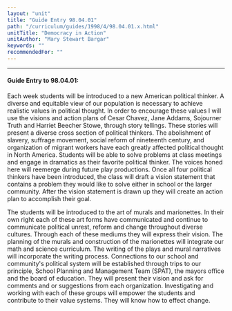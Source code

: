 ```yaml
---
layout: "unit"
title: "Guide Entry 98.04.01"
path: "/curriculum/guides/1998/4/98.04.01.x.html"
unitTitle: "Democracy in Action"
unitAuthor: "Mary Stewart Bargar"
keywords: ""
recommendedFor: ""
---
```

<body>
<hr/>
<h4>
Guide Entry to 98.04.01:
</h4>
<p>Each week students will be introduced to a new American political thinker.  A diverse and equitable view of our population is necessary  to achieve realistic values in political thought.  In order to encourage these values I will use the visions and action plans of  Cesar Chavez, Jane Addams, Sojourner Truth and Harriet Beecher Stowe, through story tellings. These stories will present a diverse cross section of political thinkers.  The  abolishment of  slavery, suffrage movement, social reform of nineteenth century, and organization of migrant workers have each  greatly affected political thought in North America.  Students will be able to solve problems at class meetings and engage in dramatics as their favorite political thinker.  The voices honed here will reemerge during future play productions.   Once all four political thinkers have been introduced, the class will draft a vision statement that contains a problem they would like to solve either in school or the larger community.  After the  vision statement is drawn up they will create an action plan to accomplish their goal.</p>
<p>
The students  will be introduced to the art of murals and marionettes.   In their own right each of these art forms have communicated and continue to communicate political unrest, reform and change throughout diverse cultures. Through each of these mediums they will express their vision.   The planning of the murals and construction of the  marionettes will  integrate our math and science curriculum. The writing of the plays and mural  narratives  will   incorporate  the  writing process.    Connections to  our school  and  community's political system will be established through trips to our principle, School Planning and Management Team (SPAT), the mayors office and the board of education.  They will present their vision and ask for comments and or suggestions from each organization. Investigating and working with each of these groups will empower the students and  contribute to their value systems.   They will know how to effect change.
</p>
</body>
